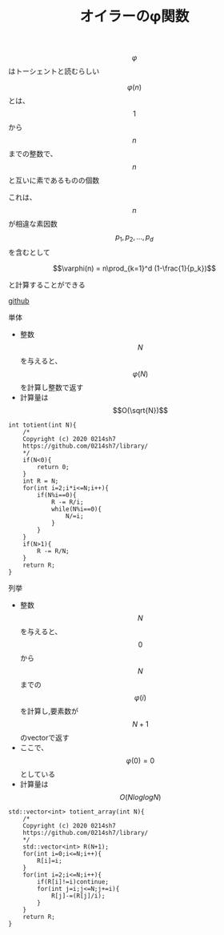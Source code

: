 ﻿---
title: "オイラーのφ関数"
permalink: /posts/totient
writer: 0214sh7
layout: library
---

$$\varphi$$はトーシェントと読むらしい

$$\varphi(n)$$とは、$$1$$から$$n$$までの整数で、$$n$$と互いに素であるものの個数

これは、$$n$$が相違な素因数$$p_1,p_2,...,p_d$$を含むとして

$$\varphi(n) = n\prod_{k=1}^d (1-\frac{1}{p_k})$$

と計算することができる

[github](https://github.com/0214sh7/procon-library/blob/master/math/Euler's%20totient%20function.cpp)


単体
- 整数$$N$$を与えると、$$\varphi(N)$$を計算し整数で返す
- 計算量は$$O(\sqrt{N})$$

~~~
int totient(int N){
    /*
    Copyright (c) 2020 0214sh7
    https://github.com/0214sh7/library/
    */
    if(N<0){
        return 0;
    }
    int R = N;
    for(int i=2;i*i<=N;i++){
        if(N%i==0){
            R -= R/i;
            while(N%i==0){
                N/=i;
            }
        }
    }
    if(N>1){
        R -= R/N;
    }
    return R;
}
~~~


列挙
- 整数$$N$$を与えると、$$0$$から$$N$$までの$$\varphi(i)$$を計算し,要素数が$$N+1$$のvectorで返す
- ここで、$$\varphi(0)=0$$としている
- 計算量は$$O(NloglogN)$$

~~~
std::vector<int> totient_array(int N){
    /*
    Copyright (c) 2020 0214sh7
    https://github.com/0214sh7/library/
    */
    std::vector<int> R(N+1);
    for(int i=0;i<=N;i++){
        R[i]=i;
    }
    for(int i=2;i<=N;i++){
        if(R[i]!=i)continue;
        for(int j=i;j<=N;j+=i){
            R[j]-=(R[j]/i);
        }
    }
    return R;
}
~~~
